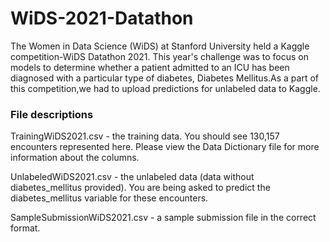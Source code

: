 # WiDS-2021-Datathon
The Women in Data Science (WiDS) at Stanford University held a Kaggle competition-WiDS Datathon 2021.
This year's challenge was to focus on models to determine whether a patient admitted to an ICU has been diagnosed with a particular type of diabetes, Diabetes Mellitus.As a part of this competition,we had to upload predictions for unlabeled data to Kaggle.

### File descriptions
TrainingWiDS2021.csv - the training data. You should see 130,157 encounters represented here. Please view the Data Dictionary file for more information about the columns.

UnlabeledWiDS2021.csv - the unlabeled data (data without diabetes_mellitus provided). You are being asked to predict the diabetes_mellitus variable for these encounters.

SampleSubmissionWiDS2021.csv - a sample submission file in the correct format.

